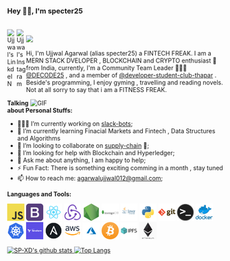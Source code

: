 

<!--
### Hi there 👋
**specter25/specter25** is a ✨ _special_ ✨ repository because its `README.md` (this file) appears on your GitHub profile.

Here are some ideas to get you started:

- 🔭 I’m currently working on ...
- 🌱 I’m currently learning ...
- 👯 I’m looking to collaborate on ...
- 🤔 I’m looking for help with ...
- 💬 Ask me about ...
- 📫 How to reach me: ...
- 😄 Pronouns: ...
- ⚡ Fun fact: ...
-->



### Hey 👋🏽, I'm specter25 

<br/>
<a href="https://www.linkedin.com/in/agarwalujjwal012/">
  <img align="left" alt="Ujjwal's LinkdeIN" width="22px" src="https://cdn.jsdelivr.net/npm/simple-icons@v3/icons/linkedin.svg" />
</a>

<a href="https://www.instagram.com/ujjwal_agarwal13/">
  <img align="left" alt="Ujjwal's Instagram" width="22px" src="https://cdn.jsdelivr.net/npm/simple-icons@v3/icons/instagram.svg"  />
</a>


![](https://visitor-badge.glitch.me/badge?page_id=specter25.specter25)
<br />

Hi, I'm Ujjwal Agarwal (alias specter25) a FINTECH FREAK. I am a MERN STACK DVELOPER , BLOCKCHAIN  and CRYPTO enthusiast  🚀 from India, currently, I'm a Community Team Leader 🙍🏽‍♂️ [@DECODE25](https://github.com/DECODE25) , and a member of [@developer-student-club-thapar](https://github.com/developer-student-club-thapar) . Beside's programming, I enjoy gyming , travelling and reading novels. Not at all sorry to say that i am a FITNESS FREAK.

<img width="450" align="right" alt="GIF" src="https://i2.wp.com/css-tricks.com/wp-content/uploads/2018/04/react-svg-component-library-1.gif?ssl=1"  />
  
**Talking about Personal Stuffs:**

- 👨🏽‍💻 I’m currently working on [slack-bots](https://github.com/developer-student-club-thapar/slack-bots);
- 🌱 I’m currently learning Finacial Markets and Fintech  , Data Structures and Algorithms
- 👯 I’m looking to collaborate on [supply-chain](https://github.com/specter25/supply-chain) 🤝;
- 🤔 I’m looking for help with Blockchain and Hyperledger;
- 💬 Ask me about anything, I am happy to help;
- ⚡️ Fun Fact: There is something exciting comming in a month , stay tuned
- 📫 How to reach me: agarwalujjwal012@gmail.com;
<!-- - 📝[Resume](https://drive.google.com/file/d/1TIgJ7rDBUYSkbs_QNcIEttJ5BFaIW3nn/view) -->

**Languages and Tools:**  

<code><img height="40" src="https://raw.githubusercontent.com/github/explore/80688e429a7d4ef2fca1e82350fe8e3517d3494d/topics/javascript/javascript.png"></code>
<code><img height="40" src="https://raw.githubusercontent.com/github/explore/80688e429a7d4ef2fca1e82350fe8e3517d3494d/topics/bootstrap/bootstrap.png"></code>
<code><img height="40" src="https://raw.githubusercontent.com/github/explore/80688e429a7d4ef2fca1e82350fe8e3517d3494d/topics/react/react.png"></code>
<code><img height="40" src="https://raw.githubusercontent.com/github/explore/80688e429a7d4ef2fca1e82350fe8e3517d3494d/topics/redux/redux.png"></code>
<code><img height="40" src="https://raw.githubusercontent.com/github/explore/80688e429a7d4ef2fca1e82350fe8e3517d3494d/topics/nodejs/nodejs.png"></code>
<code><img height="40" src="https://raw.githubusercontent.com/github/explore/80688e429a7d4ef2fca1e82350fe8e3517d3494d/topics/mongodb/mongodb.png"></code>
<code><img height="40" src="https://raw.githubusercontent.com/github/explore/80688e429a7d4ef2fca1e82350fe8e3517d3494d/topics/java/java.png"></code>
<code><img height="40" src="https://raw.githubusercontent.com/github/explore/80688e429a7d4ef2fca1e82350fe8e3517d3494d/topics/python/python.png"></code>
<code><img height="40" src="https://raw.githubusercontent.com/github/explore/80688e429a7d4ef2fca1e82350fe8e3517d3494d/topics/git/git.png"></code>
<code><img height="40" src="https://raw.githubusercontent.com/github/explore/80688e429a7d4ef2fca1e82350fe8e3517d3494d/topics/terminal/terminal.png"></code>
<code><img height="40" src="https://raw.githubusercontent.com/github/explore/80688e429a7d4ef2fca1e82350fe8e3517d3494d/topics/docker/docker.png"></code>
<code><img height="40" src="https://raw.githubusercontent.com/github/explore/80688e429a7d4ef2fca1e82350fe8e3517d3494d/topics/kubernetes/kubernetes.png"></code>
<code><img height="40" src="https://raw.githubusercontent.com/github/explore/80688e429a7d4ef2fca1e82350fe8e3517d3494d/topics/terraform/terraform.png"></code>
<code><img height="40" src="https://raw.githubusercontent.com/github/explore/80688e429a7d4ef2fca1e82350fe8e3517d3494d/topics/ansible/ansible.png"></code>
<code><img height="40" src="https://raw.githubusercontent.com/github/explore/80688e429a7d4ef2fca1e82350fe8e3517d3494d/topics/aws/aws.png"></code>
<code><img height="40" src="https://raw.githubusercontent.com/github/explore/80688e429a7d4ef2fca1e82350fe8e3517d3494d/topics/azure/azure.png"></code>
<code><img height="40" src="https://raw.githubusercontent.com/github/explore/80688e429a7d4ef2fca1e82350fe8e3517d3494d/topics/bitcoin/bitcoin.png"></code>
<code><img height="40" src="https://raw.githubusercontent.com/github/explore/80688e429a7d4ef2fca1e82350fe8e3517d3494d/topics/ipfs/ipfs.png"></code>
<code><img height="40" src="https://raw.githubusercontent.com/github/explore/80688e429a7d4ef2fca1e82350fe8e3517d3494d/topics/ethereum/ethereum.png"></code>



<!--  ![Specter25's github stats](https://github-readme-stats.vercel.app/api?username=specter25&show_icons=true&theme=tokyonight) --!>
  
  <a  href="https://github.com/specter25"> 
  
<img alt="SP-XD's github stats" width="50%" src="https://github-readme-stats.vercel.app/api?username=specter25&show_icons=true&count_private=true&hide_border=true&bg_color=50,e96205,904e99&title_color=fff&text_color=fff&icon_color=f2f2f2" href="https://github.com/specter25" />
<img alt="Top Langs" width="42%" src="https://github-readme-stats.vercel.app/api/top-langs/?username=specter25&layout=compact&count_private=true&&hide_border=true&bg_color=904e99&title_color=fff&text_color=fff&icon_color=f2f2f2&hide=jupyter%20notebook&langs_count=5" href="https://github.com/specter25" />

</a>

  
